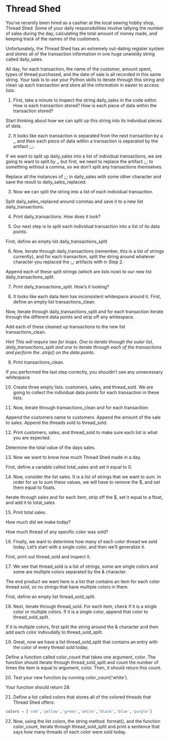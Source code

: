 # Thread Shed
You've recently been hired as a cashier at the local sewing hobby shop, Thread Shed. Some of your daily responsibilities involve tallying the number of sales during the day, calculating the total amount of money made, and keeping track of the names of the customers.

Unfortunately, the Thread Shed has an extremely out-dating register system and stores all of the transaction information in one huge unwieldy string called daily_sales.

All day, for each transaction, the name of the customer, amount spent, types of thread purchased, and the date of sale is all recorded in this same string. Your task is to use your Python skills to iterate through this string and clean up each transaction and store all the information in easier to access lists.


1. First, take a minute to inspect the string daily_sales in the code editor. How is each transaction stored? How is each piece of data within the transaction stored?

Start thinking about how we can split up this string into its individual pieces of data.

2. It looks like each transaction is separated from the next transaction by a ,, and then each piece of data within a transaction is separated by the artifact ;,;.

If we want to split up daily_sales into a list of individual transactions, we are going to want to split by ,, but first, we need to replace the artifact ;,; to something without a comma, so we don’t split any transactions themselves.

Replace all the instances of ;,; in daily_sales with some other character and save the result to daily_sales_replaced.

3. Now we can split the string into a list of each individual transaction.

Split daily_sales_replaced around commas and save it to a new list daily_transactions.

4. Print daily_transactions. How does it look?

5. Our next step is to split each individual transaction into a list of its data points.

First, define an empty list daily_transactions_split

6. Now, iterate through daily_transactions (remember, this is a list of strings currently), and for each transaction, split the string around whatever character you replaced the ;,; artifacts with in Step 2.

Append each of these split strings (which are lists now) to our new list daily_transactions_split.

7. Print daily_transactions_split. How’s it looking?

8. It looks like each data item has inconsistent whitespace around it. First, define an empty list transactions_clean.

Now, Iterate through daily_transactions_split and for each transaction iterate through the different data points and strip off any whitespace.

Add each of these cleaned up transactions to the new list transactions_clean.

_Hint_
*This will require two for loops. One to iterate through the outer list, daily_transactions_split and one to iterate through each of the transactions and perform the .strip() on the data points.*

9. Print transactions_clean.

If you performed the last step correctly, you shouldn’t see any unnecessary whitespace.

10. Create three empty lists. customers, sales, and thread_sold. We are going to collect the individual data points for each transaction in these lists.

11. Now, iterate through transactions_clean and for each transaction:

Append the customers name to customers.
Append the amount of the sale to sales.
Append the threads sold to thread_sold.

12. Print customers, sales, and thread_sold to make sure each list is what you are expected.

Determine the total value of the days sales.

13. Now we want to know how much Thread Shed made in a day.

First, define a variable called total_sales and set it equal to 0.

14. Now, consider the list sales. It is a list of strings that we want to sum. In order for us to sum these values, we will have to remove the $, and set them equal to floats.

Iterate through sales and for each item, strip off the $, set it equal to a float, and add it to total_sales

15. Print total sales.

How much did we make today?

How much thread of any specific color was sold?

16. Finally, we want to determine how many of each color thread we sold today. Let’s start with a single color, and then we’ll generalize it.

First, print out thread_sold and inspect it.

17. We see that thread_sold is a list of strings, some are single colors and some are multiple colors separated by the & character.

The end product we want here is a list that contains an item for each color thread sold, so no strings that have multiple colors in them.

First, define an empty list thread_sold_split.

18. Next, iterate through thread_sold. For each item, check if it is a single color or multiple colors. If it is a single color, append that color to thread_sold_split.

If it is multiple colors, first split the string around the & character and then add each color indivudally to thread_sold_split.

19. Great, now we have a list thread_sold_split that contains an entry with the color of every thread sold today.

Define a function called color_count that takes one argument, color. The function should iterate through thread_sold_split and count the number of times the item is equal to argument, color. Then, it should return this count.

20. Test your new function by running color_count('white').

Your function should return 28.

21. Define a list called colors that stores all of the colored threads that Thread Shed offers:

```python
colors = ['red','yellow','green','white','black','blue','purple']
```

22. Now, using the list colors, the string method .format(), and the function color_count, iterate through thread_sold_split and print a sentence that says how many threads of each color were sold today.